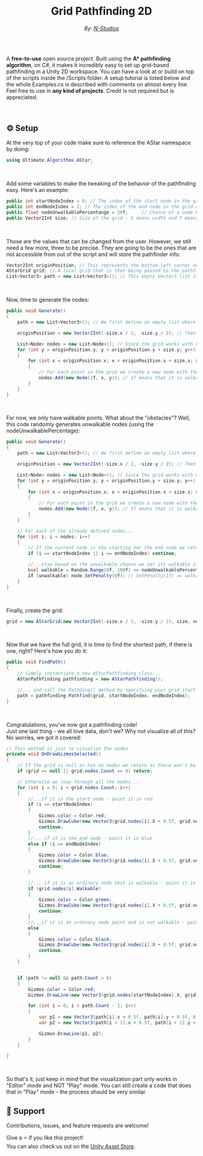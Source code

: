<h1 align="center">Grid Pathfinding 2D</h1>
<h6 align="center">By: <a href="https://nikichatv.com/Website/N-Studios.html">N-Studios</a></h6>

<br>
<p align="">A <strong>free-to-use</strong> open source project. Built using the <strong>A* pathfinding algorithm</strong>, on C#, it makes it incredibly easy to set up grid-based pathfinding in a Unity 2D workspace. You can have a look at or build on top of the scripts inside the /Scripts folder. A setup tutorial is listed below and the whole Examples.cs is described with comments on almost every line. Feel free to use in <strong>any kind of projects</strong>. Credit is not required but is appreciated.</p>

<br>

##  ⚙️  Setup

<p>At the very top of your code make sure to reference the AStar namespace by doing:</p>

```c#
using Ultimate.Algorithms.AStar;
```

<br>
<p>Add some variables to make the tweaking of the behavior of the pathfinding easy. Here's an example:</p>

```c#
public int startNodeIndex = 0; // The index of the start node in the grid.nodes list
public int endNodeIndex = 1; // The index of the end node in the grid.nodes list
public float nodeUnwalkablePercentange = 20f;     // Chance of a node being unwalkable
public Vector2Int size; // Size of the grid - X means width and Y means height
```

<br>
<p>Those are the values that can be changed from the user. However, we still need a few more, three to be precise. They are going to be the ones that are not accessible from out of the script and will store the pathfinder info:</p>

```c#
Vector2Int originPosition; // This represents the bottom-left corner node of our grid
AStarGrid grid; // A local grid that is then being passed to the pathfinder
List<Vector3> path = new List<Vector3>(); // This empty Vector3 list is goint to store the path generated after the pathfinding is done
```

<br>
<p>Now, time to generate the nodes:</p>

```c#
public void Generate()
{
    path = new List<Vector3>(); // We first define an empty list where we will store the path as a list of Vector3 points

    originPosition = new Vector2Int(-size.x / 2, -size.y / 2); // Then we calculate the origin position so that the grid is always centered (you can change that)

    List<Node> nodes = new List<Node>(); // Since the grid works with nodes we need an empty list for them as well
    for (int y = originPosition.y; y < originPosition.y + size.y; y++)
    {
        for (int x = originPosition.x; x < originPosition.x + size.x; x++)
        {
            // For each point in the grid we create a new node with the X and Y coordinates
            nodes.Add(new Node(1f, x, y)); // 1f means that it is walkable and 0f - that is is not walkable
        }
    }
}
```

<br>
<p>For now, we only have walkable points. What about the "obstacles"? Well, this code randomly generates unwalkable nodes (using the nodeUnwalkablePercentage):</p>

```c#
public void Generate()
{
    path = new List<Vector3>(); // We first define an empty list where we will store the path as a list of Vector3 points

    originPosition = new Vector2Int(-size.x / 2, -size.y / 2); // Then we calculate the origin position (bottom-left corner) so that the grid is always centered (you can change that)

    List<Node> nodes = new List<Node>(); // Since the grid works with nodes we need an empty list for them as well
    for (int y = originPosition.y; y < originPosition.y + size.y; y++)
    {
        for (int x = originPosition.x; x < originPosition.x + size.x; x++)
        {
            // For each point in the grid we create a new node with the X and Y coordinates
            nodes.Add(new Node(1f, x, y)); // 1f means that it is walkable and 0f - that is is not walkable
        }
    }

    // For each of the already defined nodes...
    for (int i; i < nodes; i++) 
    {
        // If the current node is the starting nor the end node we return!
        if (i == startNodeIndex || i == endNodeIndex) continue;

        //...else based on the unwalkable chance we set its walkable state
        bool walkable = Random.Range(0f, 100f) <= nodeUnwalkablePercentange;
        if (unwalkable) node.SetPenalty(0f); // SetPenalty(1f) == walkable and SetPenalty(0f) means unwalkable
    }
}
```

<br>
<p>Finally, create the grid:</p>

```c#
grid = new AStarGrid(new Vector2Int(-size.x / 2, -size.y / 2), size, nodes);
```
<br>
<p>Now that we have the full grid, it is time to find the shortest path, if there is one, right? Here's how you do it:</p>

```c#
public void FindPath()
{
    // Simply instantiate a new AStarPathfinding class...
    AStarPathfinding pathfinding = new AStarPathfinding();

    //... and call the Pathding() method by specifying your grid start and end node
    path = pathfinding.Pathfind(grid, startNodeIndex, endNodeIndex);
}
```

<br>
<p>Congratulations, you've now got a pathfinding code! <br> Just one last thing - we all love data, don't we? Why not visualize all of this? No worries, we got it covered:</p>

```c#
// This method is just to visualize the nodes
private void OnDrawGizmosSelected()
{
    // If the grid is null or has no nodes we return as there won't be anything to visualize
    if (grid == null || grid.nodes.Count == 0) return;

    // Otherwise we loop through all the nodes...
    for (int i = 0; i < grid.nodes.Count; i++)
    {
        //...if it is the start node - paint it in red
        if (i == startNodeIndex)
        {
            Gizmos.color = Color.red;
            Gizmos.DrawCube(new Vector3(grid.nodes[i].X + 0.5f, grid.nodes[i].Y + 0.5f, 0f), new Vector3(1f, 1f, 0f));
            continue;
        }
        //... if it is the end node - paint it in blue
        else if (i == endNodeIndex)
        {
            Gizmos.color = Color.blue;
            Gizmos.DrawCube(new Vector3(grid.nodes[i].X + 0.5f, grid.nodes[i].Y + 0.5f, 0f), new Vector3(1f, 1f, 0f));
            continue;
        }

        //... if it is an ordinary node that is walkable - paint it in green
        if (grid.nodes[i].Walkable)
        {
            Gizmos.color = Color.green;
            Gizmos.DrawCube(new Vector3(grid.nodes[i].X + 0.5f, grid.nodes[i].Y + 0.5f, 0f), new Vector3(0.9f, 0.9f, 0f));
            continue;
        }
        //...if it is an ordinary node paint and is not walkable - paint it in black
        else
        {
            Gizmos.color = Color.black;
            Gizmos.DrawCube(new Vector3(grid.nodes[i].X + 0.5f, grid.nodes[i].Y + 0.5f, 0f), new Vector3(0.9f, 0.9f, 0f));
            continue;
        }
    }


    if (path != null && path.Count > 0)
    {
        Gizmos.color = Color.red;
        Gizmos.DrawLine(new Vector3(grid.nodes[startNodeIndex].X, grid.nodes[startNodeIndex].Y, 0), path[0]);

        for (int i = 0; i < path.Count - 1; i++)
        {
            var p1 = new Vector3(path[i].x + 0.5f, path[i].y + 0.5f, 0);
            var p2 = new Vector3(path[i + 1].x + 0.5f, path[i + 1].y + 0.5f, 0);

            Gizmos.DrawLine(p1, p2);
        }
    }

}
```

<br>
<p>So that's it, just keep in mind that the visualization part only works in "Editor" mode and NOT "Play" mode. You can still create a code that does that in "Play" mode - the process should be very similar.</p>

##  🤝  Support
Contributions, issues, and feature requests are welcome!

Give a  ⭐️  if you like this project!
<br>
You can also check us out on the <a href="https://assetstore.unity.com/publishers/51773">Unity Asset Store</a>.
